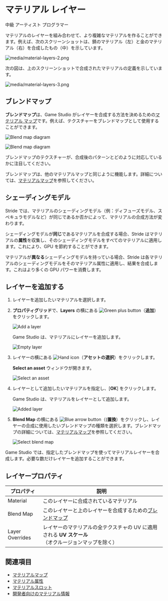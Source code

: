 # マテリアル レイヤー
<!--
# Material layers
-->

<span class="badge text-bg-primary">中級</span>
<span class="badge text-bg-success">アーティスト</span>
<span class="badge text-bg-success">プログラマー</span>
<!--
<span class="badge text-bg-primary">Intermediate</span>
<span class="badge text-bg-success">Artist</span>
<span class="badge text-bg-success">Programmer</span>
-->

マテリアルのレイヤーを組み合わせて、より複雑なマテリアルを作ることができます。例えば、次のスクリーンショットは、錆のマテリアル（左）と金のマテリアル（右）を合成したもの（中）を示しています。
<!--
You can combine layers of materials to build more complex materials. For example, this screenshot shows the blending of a rust material (left) with a gold material (right):
-->

![media/material-layers-2.png](media/material-layers-2.png) 

次の図は、上のスクリーンショットで合成されたマテリアルの定義を示しています。
<!--
This diagram shows the definition of the materials blended in the screenshot above:
-->

![media/material-layers-3.png](media/material-layers-3.png)

## ブレンドマップ
<!--
## Blend maps
-->

**ブレンドマップ**は、Game Studio がレイヤーを合成する方法を決めるための[マテリアル マップ](material-maps.md)です。例えば、テクスチャーをブレンドマップとして使用することができます。
<!--
**Blend maps** are [material maps](material-maps.md) that determine how Game Studio blends layers. For example, you can use a texture as a blend map:
-->

![Blend map diagram](media/blend-map-diagram.png)

![Blend map diagram](media/blend-map-diagram2.png)

ブレンドマップのテクスチャーが、合成後のパターンとどのように対応しているかに注目してください。
<!--
Note how the blend map texture corresponds to the patterning on the result.
-->

ブレンドマップは、他のマテリアルマップと同じように機能します。詳細については、[マテリアルマップ](material-maps.md)を参照してください。
<!--
Blend maps work the same way as any other kind of material map. For more information, see [Material maps](material-maps.md).
-->

## シェーディングモデル
<!--
## Shading models
-->

Stride では、マテリアルのシェーディングモデル（例：ディフューズモデル、スペキュラモデルなど）が同じであるか否かによって、マテリアルの合成方法が変わります。
<!--
Stride blends materials differently depending on whether their shading models (eg diffuse models, specular models, etc) are different.
-->

シェーディングモデルが**同じ**であるマテリアルを合成する場合、Stride はマテリアルの**属性**を収集し、そのシェーディングモデルをすべてのマテリアルに適用します。これにより、GPU を節約することができます。
<!--
If you blend materials that have **identical** shading models, Stride collects the **attributes** of the materials, then applies the shading models to all of them. This saves GPU.
-->

マテリアルが**異なる**シェーディングモデルを持っている場合、Stride は各マテリアルのシェーディングモデルをそのマテリアル属性に適用し、結果を合成します。これはより多くの GPU パワーを消費します。
<!--
If the materials have **different** shading models, Stride applies each material's shading models to that material's attributes, then blends the results. This uses more GPU.
-->

## レイヤーを追加する
<!--
## Add a layer
-->

1. レイヤーを追加したいマテリアルを選択します。

2. **プロパティグリッド**で、**Layers** の横にある ![Green plus button](../../game-studio/media/green-plus-icon.png)（**追加**）をクリックします。

    ![Add a layer](media/add-a-layer.png)

    Game Studio は、マテリアルにレイヤーを追加します。

    ![Empty layer](media/empty-layer.png)

3. レイヤーの横にある ![Hand icon](../../game-studio/media/hand-icon.png)（**アセットの選択**）をクリックします。

    **Select an asset** ウィンドウが開きます。

    ![Select an asset](media/material-asset-picker.png)

4. レイヤーとして追加したいマテリアルを指定し、[**OK**] をクリックします。

    Game Studio は、マテリアルをレイヤーとして追加します。
    
    ![Added layer](media/added-layer.png)

5. **Blend Map** の横にある ![Blue arrow button](../../game-studio/media/blue-arrow-icon.png)（(**置換**）をクリックし、レイヤーの合成に使用したいブレンドマップの種類を選択します。ブレンドマップの詳細については、[マテリアルマップ](material-maps.md)を参照してください。

    ![Select blend map](media/select-blend-map.png)

<!--
1. Select the material you want to add a layer to.

2. In the **Property Grid** (on the right by default), next to **Layers**, click ![Green plus button](~/manual/game-studio/media/green-plus-icon.png) (**Add**).

    ![Add a layer](media/add-a-layer.png)

    Game Studio adds a layer to the material.

    ![Empty layer](media/empty-layer.png)

3. Next to the layer, click ![Hand icon](~/manual/game-studio/media/hand-icon.png) (**Select an asset**).

    The **Select an asset** window opens.

    ![Select an asset](media/material-asset-picker.png)

4. Specify a material you want to add as a layer and click **OK**.

    Game Studio adds the material as a layer.
    
    ![Added layer](media/added-layer.png)

5. Next to **Blend Map**, click ![Blue arrow button](~/manual/game-studio/media/blue-arrow-icon.png) (**Replace**) and select the type of blend map you want to use to blend the layers. For more information about blend maps, see [Material maps](material-maps.md).

    ![Select blend map](media/select-blend-map.png)
-->

Game Studio では、指定したブレンドマップを使ってマテリアルレイヤーを合成します。必要な数だけレイヤーを追加することができます。
<!--
Game Studio blends the material layers using the blend map you specified. You can add as many layers as you need.
-->

## レイヤープロパティ
<!--
## Layer properties
-->

| プロパティ       | 説明
| --------------- | --------------- 
| Material        | このレイヤーに合成されているマテリアル
| Blend Map       | このレイヤーと上のレイヤーを合成するための[ブレンドマップ](material-maps.md)
| Layer Overrides | レイヤーのマテリアルの全テクスチャの UV に適用される **UV スケール**（オクルージョンマップを除く）

<!--
| Property        | Description 
| --------------- | --------------- 
| Material        | The material blended in this layer
| Blend Map       | The [blend map](material-maps.md) used to blend this layer with the layer above
| Layer Overrides |  **UV Scale**: A UV scale applied to all textures UV of the material of the layer (excluding the occlusion map)
-->

## 関連項目
<!--
## See also
-->

* [マテリアルマップ](material-maps.md)
* [マテリアル属性](material-attributes.md)
* [マテリアルスロット](material-slots.md)
* [開発者向けのマテリアル情報](materials-for-developers.md)

<!--
* [Material maps](material-maps.md)
* [Material attributes](material-attributes.md)
* [Material slots](material-slots.md)
* [Materials for developers](materials-for-developers.md)
-->
